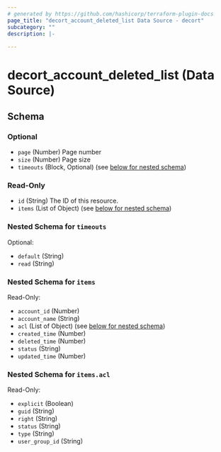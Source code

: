 ```yaml
---
# generated by https://github.com/hashicorp/terraform-plugin-docs
page_title: "decort_account_deleted_list Data Source - decort"
subcategory: ""
description: |-
  
---
```


# decort_account_deleted_list (Data Source)





<!-- schema generated by tfplugindocs -->
## Schema

### Optional

- `page` (Number) Page number
- `size` (Number) Page size
- `timeouts` (Block, Optional) (see [below for nested schema](#nestedblock--timeouts))

### Read-Only

- `id` (String) The ID of this resource.
- `items` (List of Object) (see [below for nested schema](#nestedatt--items))

<a id="nestedblock--timeouts"></a>
### Nested Schema for `timeouts`

Optional:

- `default` (String)
- `read` (String)


<a id="nestedatt--items"></a>
### Nested Schema for `items`

Read-Only:

- `account_id` (Number)
- `account_name` (String)
- `acl` (List of Object) (see [below for nested schema](#nestedobjatt--items--acl))
- `created_time` (Number)
- `deleted_time` (Number)
- `status` (String)
- `updated_time` (Number)

<a id="nestedobjatt--items--acl"></a>
### Nested Schema for `items.acl`

Read-Only:

- `explicit` (Boolean)
- `guid` (String)
- `right` (String)
- `status` (String)
- `type` (String)
- `user_group_id` (String)


